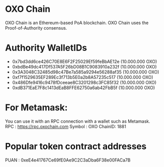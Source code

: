 # OXO Chain

OXO Chain is an Ethereum-based PoA blockchain. 
OXO Chain uses the Proof-of-Authority consensus.

# Authority WalletIDs

- 0x7bd3dd6ce426C70E8E6F2F25029Ef59feBbAE12e (10.000.000 OXO)
- 0xbdBe49dc417Df537A5F26bD08B1C9083910a232f (10.000.000 OXO)
- 0x3A3048C32485d98c47Be7a585a9294e56288af35 (10.000.000 OXO)
- 0xf7f1529635EF289Ec3f713b5E0a2b8A57235c517 (10.000.000 OXO)
- 0x486Dfe9416c9478fDceeae8C3201298c3FC85f32 (10.000.000 OXO)
- 0xdB371EaE7F8c1413dEaB8FFE62750a6ab42FbB5f (10.000.000 OXO)

# For Metamask:

You can use it with an RPC connection with a wallet such as Metamask. 
RPC    : https://rpc.oxochain.com
Symbol : OXO
ChainID: 1881

# Popular token contract addresses

PUAN : 0xeE4e41767Ce69fE0Ae9C2C3aDba6F38e00FACa7B
